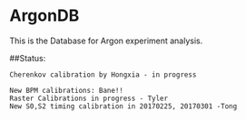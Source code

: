 # ArgonDB


This is the Database for Argon experiment analysis. 

##Status:

    Cherenkov calibration by Hongxia - in progress

	New BPM calibrations: Bane!!
	Raster Calibrations in progress - Tyler
	New S0,S2 timing calibration in 20170225, 20170301 -Tong
